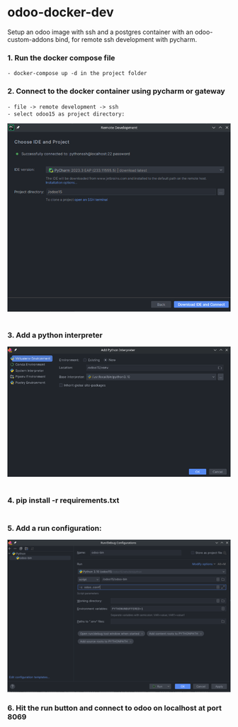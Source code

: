 # odoo-docker-dev

Setup an odoo image with ssh and a postgres container with an odoo-custom-addons bind, for remote ssh development with
pycharm.

### 1. Run the docker compose file
    - docker-compose up -d in the project folder

### 2. Connect to the docker container using pycharm or gateway
    - file -> remote development -> ssh
    - select odoo15 as project directory:
![img.png](.images/img.png)<br><br>

### 3. Add a python interpreter
![img.png](.images/img2.png)<br><br>
### 4. pip install -r requirements.txt<br><br>
### 5. Add a run configuration:
   
![img.png](.images/img3.png)

### 6. Hit the run button and connect to odoo on localhost at port 8069



